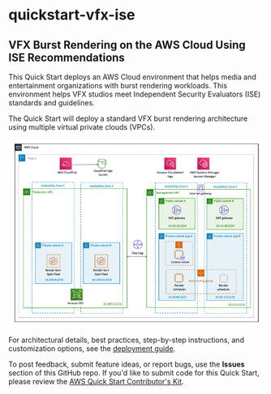 # quickstart-vfx-ise
## VFX Burst Rendering on the AWS Cloud Using ISE Recommendations

This Quick Start deploys an AWS Cloud environment that helps media and entertainment organizations with burst rendering workloads. This environment helps VFX studios meet Independent Security Evaluators (ISE) standards and guidelines.

The Quick Start will deploy a standard VFX burst rendering architecture using multiple virtual private clouds (VPCs).

![Architecture](docs/vfx-on-aws-architecture-cfn.png)

For architectural details, best practices, step-by-step instructions, and customization options, see the 
[deployment guide](https://fwd.aws/nVNxn).

To post feedback, submit feature ideas, or report bugs, use the **Issues** section of this GitHub repo.
If you'd like to submit code for this Quick Start, please review the [AWS Quick Start Contributor's Kit](https://aws-quickstart.github.io/).
